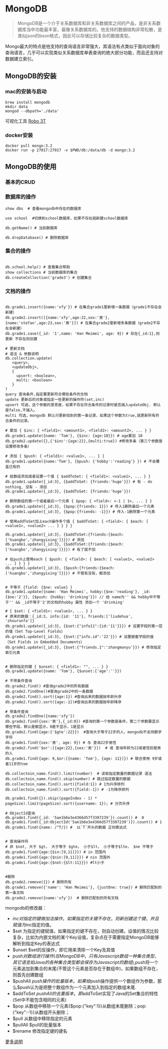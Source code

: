 # MongoDB 

> MongoDB是一个介于关系数据库和非关系数据库之间的产品，是非关系数据库当中功能最丰富，最像关系数据库的。他支持的数据结构非常松散，是类似json的bson格式，因此可以存储比较复杂的数据类型。

Mongo最大的特点是他支持的查询语言非常强大，其语法有点类似于面向对象的查询语言，几乎可以实现类似关系数据库单表查询的绝大部分功能，而且还支持对数据建立索引。

## MongoDB的安装

### mac的安装与启动

```
brew install mongodb
mkdir data 
mongod --dbpath='./data'
```
可视化工具 [Robo 3T](https://robomongo.org/)

### docker安装

```text
docker pull mongo:3.2
docker run -p 27017:27017 -v $PWD/db:/data/db -d mongo:3.2
```

## MongoDB的使用

### 基本的CRUD

### 数据库的操作

```text
show dbs  # 查看mongodb中存在的数据库

use school  #切换到school数据库，如果不存在就新建school数据库

db.getName() # 当前数据库

db.dropDatabase() # 删除数据库
```

### 集合的操作

```

db.school.help() # 查看集合帮助
show collections # 当前数据库的集合
db.createCollection('grade3') # 创建集合

```

### 文档的操作

```

db.grade1.insert({name:'xfy'}) # 在集合grade1里新增一条数据（grade1不存在会新建）
db.grade2.insert([{name:'xfy',age:22,sex:'男'},{name:'stefan',age:23,sex:'男'}]) # 在集合grade2里新增多条数据（grade2不存在会新建）
db.grade1.save({_id: '1',name: 'Han Meimei', age: 9}) # 存在{_id:1},则更新 不存在则创建

# 更新文档
# 语法 & 参数说明
db.collection.update(
   <query>,
   <updateObj>,
   {
     upsert: <boolean>,
     multi: <boolean>
   }
)
query 查询条件,指定要更新符合哪些条件的文档
update 更新后的对象或指定一些更新的操作符(set,inc)
upsert 可选，这个参数的意思是，如果不存在符合条件的记录时是否插入updateObj. 默认是false,不插入。
multi 可选，mongodb 默认只更新找到的第一条记录，如果这个参数为true,就更新所有符合条件的记录。

# 累加 { $inc: { <field1>: <amount1>, <field2>: <amount2>, ... } }
db.grade1.update({name: 'Tom'}, {$inc: {age:10}}) # age累加 10
db.grade2.update({},{'$inc':{age:2}},{multi:true}) #修改多条（第三个参数是设置修改多条）

# 添加 { $push: { <field1>: <value1>, ... } }
db.grade1.update({name:'Tom'}, {$push: {'hobby':'reading'} }) # 不会覆盖已有的

# 给数组添加或者设置一个值 { $addToSet: { <field1>: <value1>, ... } }
db.grade1.update({_id:3}, {$addToSet: {friends:'huge'}}) # 有 - do nothing, 没有 - 添加
db.grade1.update({_id:3}, {$addToSet: {friends:'huge'}})

# 删除数组的第一个或者最后一个元素 { $pop: { <field>: <-1 | 1>, ... } }
db.grade1.update({_id:3}, {$pop:{friends: 1}}) # 传入1删除最后一个元素
db.grade1.update({_id:3}, {$pop:{friends: -1}}) # 传入-1删除第一个元素

# 使用addToSet加上each操作多个值 { $addToSet: { <field>: { $each: [ <value1>, <value2> ... ] } } }

db.grade1.update({_id:3}, {$addToSet:{friends:{$each: ['huangbo','zhangyixing']}}}) # 添加
db.grade1.update({_id:3}, {$addToSet:{friends:{$each: ['huangbo','zhangyixing']}}}) # 有了就不加

# 在push上使用each { $push: { <field>: { $each: [ <value1>, <value2> ... ] } } }
db.grade1.update({_id:3}, {$push:{friends:{$each: ['huangbo','zhangyixing']}}}) # 不管有没有，都添加


# 不等于 {field: {$ne: value} }
db.grade1.update({name: 'Han Meimei', hobby:{$ne:'reading'}, _id: {$ne:'2'}}, {$push: {hobby: 'drinking'}}) // 给 name为'' && hobby中不等于'' && _id不等于'2'的文档的hobby 属性 添加一个 'drinking'

# { $set: { <field1>: <value1>, ... } }
# 原来的数据：{_id:3, info:{id: '11'}, friends:['liudehua', 'zhourunfa']}
db.grade1.update({_id:3}, {$set:{"info11":{id:'11'}}}) # 设置字段的第一层的值（Set Top-Level Fields）
db.grade1.update({_id:3}, {$set:{"info.id":'22'}}) # 设置嵌套字段的值 （Set Fields in Embedded Documents）
db.grade1.update({_id:3}, {$set:{"friends.1":'zhangmanyu'}}) # 修改指定索引元素


# 删除指定的键 { $unset: { <field1>: "", ... } }
db.grade1.update({name: 'Tom'}, {$unset:{'age':''}})

# 不带条件查询
db.grade2.find() #查询grade2中的所有数据
db.grade2.findOne()#查询grade2中的一条数据
db.grade2.find().sort({age:1}) #查询出来的数据按年龄升序
db.grade2.find().sort({age:-1})#查询出来的数据按年龄降序

# 带条件查询
db.grade2.findOne({name:'xfy'})
db.grade2.find({sex:'男'},{_id:0}) #查询的第一个参数是条件，第二个参数要显示哪些字段，默认是都显示，0是不显示，1是显示
db.grade2.find({age:{'$gte':22}})  #查询大于等于22岁的人，mongodb不支持数学字符
db.grade1.find({sex:'男', age: 9}) # 与 查询22岁男性
db.grade2.find('$or':[{age:22},{sex:'男'}])  # 或 查询年龄为22或者性别是男的人
db.grade1.find({age: 9,$or:[{name: 'Tom'}, {age: 11}]}) # 联合使用 9岁或者11岁的tom 

db.collectoin_name.find().limit(number)  # 读取指定数量的数据记录 语法
db.collectoin_name.find().skip(number) # 跳过指定数量的数据
db.collectoin_name.find().sort({field:1}) # 1为升序排列
db.collectoin_name.find().sort({field:-1}) # -1为降序排列

db.grade1.find({}).skip((pageIndex - 1) * pageSize).limit(pageSize).sort({username: 1}); # 分页升序

# ObjectId查询
db.grade1.find({_id: '5ae1b6e3e4366d57f3307239'}).count() #  0
db.grade1.find({_id:ObjectId('5ae1b6e3e4366d57f3307239')}).count() # 1
db.grade1.find({name: /^T/}) #  以`T`开头的数据 正则表达式


# 查询操作符
# 非 $not, 大于 $gt， 大于等于 $gte， 小于$lt， 小于等于$lte， $ne 不等于
db.grade1.find({age:{$in:[9,11]}}) # in 范围内
db.grade1.find({age:{$nin:[9,11]}}) # nin 范围外
db.grade1.find({age:{$not:{$lt:11}}}) #lt小于


#删除
db.grade2.remove({}) # 删除所有
db.grade1.remove({'name': 'Han Meimei'}, {justOne: true}) # 删除匹配到的第一条文档
db.grade2.remove({name:'xfy'})  # 删除匹配到的所有文档

```


mongodb的修改器：

* $inc 对指定的键做加法操作，如果指定的关键不存在，则新创建这个键，并且赋值为$inc指定的值。
* $set 为指定的键赋值，如果指定的键不存在，则自动创建。设值的情况比较复杂，比如为内嵌文档的某个Key设值，复杂点在于需要指定MongoDB能够解析到指定Key的表达式
* $unset $set的反操作，即它用来清除一个Key及其值
* $push 对数组进行操作(在MongoDB中，只有Javascript数组一种集合类型，其它语言如Java的各种集合类型都会保存为Javascript的数组),$push将一个元素追加到集合的末尾(不管这个元素是否存在于数组中)，如果数组不存在，则首先创建数组
* $pushAll $push操作的批量版本，如果给$push操作提供一个数组作为参数，那么$push认为是把整个数组作为一个元素加入到指定的数组末尾.
* $addToSet $pushAll的去重版本，即$addToSet实现了Java的Set集合的特性(Set中不能包含相同的元素)
* $pop 从数组中移除一个元素{$pop:{"key":1}}从数组末尾删除；pop:{"key":-1}}从数组开头删除；
* $pull 从数组中移除指定的元素
* $pullAll $pull的批量版本
* $rename 修改指定键的键名

[更多说明](https://docs.mongodb.com/)

